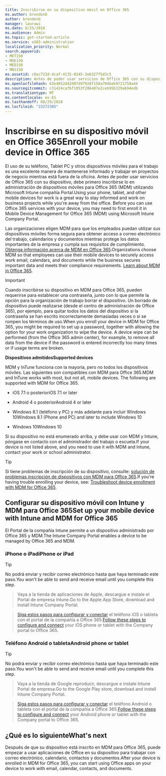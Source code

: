 ```yaml
---
title: Inscribirse en su dispositivo móvil en Office 365
ms.author: brendonb
author: brendonb
manager: laurawi
ms.date: 6/25/2018
ms.audience: Admin
ms.topic: get-started-article
ms.service: o365-administration
localization_priority: Normal
search.appverid:
- MET150
- MOE150
- MED150
- MBS150
ms.assetid: c8ac722d-dcaf-4135-8345-3e6327f5d3c5
description: Antes de poder usar servicios de Office 365 con su dispositivo, debe seguir estos pasos para inscribirse en administración de dispositivos móviles para Office 365 (MDM). Para ello, al agregar su trabajo o escuela cuenta de correo electrónico a su dispositivo por primera vez.
ms.openlocfilehash: 63e4052d42007d97928f158a704beb9721758a44
ms.sourcegitcommit: c31424cafbf1953f2864d7e2ceb95b329a694edb
ms.translationtype: MT
ms.contentlocale: es-ES
ms.lasthandoff: 08/29/2018
ms.locfileid: "23272305"
---
```

# <a name="enroll-your-mobile-device-in-office-365"></a><span data-ttu-id="94fac-104">Inscribirse en su dispositivo móvil en Office 365</span><span class="sxs-lookup"><span data-stu-id="94fac-104">Enroll your mobile device in Office 365</span></span>

<span data-ttu-id="94fac-p102">El uso de su teléfono, Tablet PC y otros dispositivos móviles para el trabajo es una excelente manera de mantenerse informado y trabajar en proyectos de negocio mientras está fuera de la oficina. Antes de poder usar servicios de Office 365 con su dispositivo, debe primero inscribirse lo en administración de dispositivos móviles para Office 365 (MDM) utilizando Microsoft Intune compañía Portal.</span><span class="sxs-lookup"><span data-stu-id="94fac-p102">Using your phone, tablet, and other mobile devices for work is a great way to stay informed and work on business projects while you're away from the office. Before you can use Office 365 services with your device, you may need to first enroll it in Mobile Device Management for Office 365 (MDM) using Microsoft Intune Company Portal.</span></span>
  
<span data-ttu-id="94fac-p103">Las organizaciones eligen MDM para que los empleados puedan utilizar sus dispositivos móviles forma segura para obtener acceso a correo electrónico del trabajo, calendarios y documentos mientras protege los datos importantes de la empresa y cumpla sus requisitos de cumplimiento. [Obtenga información acerca de MDM en Office 365](https://go.microsoft.com/fwlink/?LinkId=615142).</span><span class="sxs-lookup"><span data-stu-id="94fac-p103">Organizations choose MDM so that employees can use their mobile devices to securely access work email, calendars, and documents while the business secures important data and meets their compliance requirements. [Learn about MDM in Office 365](https://go.microsoft.com/fwlink/?LinkId=615142).</span></span>
  
> [!IMPORTANT]
> <span data-ttu-id="94fac-p104">Cuando inscribirse su dispositivo en MDM para Office 365, pueden requerirse para establecer una contraseña, junto con lo que permite la opción para la organización de trabajo borrar el dispositivo. Un borrado de dispositivo puede realizarse (desde el centro de administración de Office 365), por ejemplo, para quitar todos los datos del dispositivo si la contraseña se han escrito incorrectamente demasiadas veces o si se rompen los términos de uso.</span><span class="sxs-lookup"><span data-stu-id="94fac-p104">When you enroll your device in MDM for Office 365, you might be required to set up a password, together with allowing the option for your work organization to wipe the device. A device wipe can be performed (from the Office 365 admin center), for example, to remove all data from the device if the password is entered incorrectly too many times or if usage terms are broken.</span></span> 
  
 <span data-ttu-id="94fac-111">**Dispositivos admitidos**</span><span class="sxs-lookup"><span data-stu-id="94fac-111">**Supported devices**</span></span>
  
<span data-ttu-id="94fac-p105">MDM y InTune funciona con la mayoría, pero no todos los dispositivos móviles. Las siguientes son compatibles con MDM para Office 365.</span><span class="sxs-lookup"><span data-stu-id="94fac-p105">MDM and InTune works with most, but not all, mobile devices. The following are supported with MDM for Office 365.</span></span>
  
- <span data-ttu-id="94fac-114">iOS 7.1 o posterior</span><span class="sxs-lookup"><span data-stu-id="94fac-114">iOS 7.1 or later</span></span>
    
- <span data-ttu-id="94fac-115">Android 4 o posterior</span><span class="sxs-lookup"><span data-stu-id="94fac-115">Android 4 or later</span></span>
    
- <span data-ttu-id="94fac-116">Windows 8.1 (teléfono y PC) y más adelante para incluir Windows 10</span><span class="sxs-lookup"><span data-stu-id="94fac-116">Windows 8.1 (Phone and PC) and later to include Windows 10</span></span>
    
- <span data-ttu-id="94fac-117">Windows 10</span><span class="sxs-lookup"><span data-stu-id="94fac-117">Windows 10</span></span>
    
<span data-ttu-id="94fac-118">Si su dispositivo no está enumerado arriba, y debe usar con MDM y Intune, póngase en contacto con el administrador del trabajo o escuela.</span><span class="sxs-lookup"><span data-stu-id="94fac-118">If your device is not listed above, and you need to use it with MDM and Intune, contact your work or school administrator.</span></span>
  
> [!TIP]
> <span data-ttu-id="94fac-119">Si tiene problemas de inscripción de su dispositivo, consulte: [solución de problemas inscripción de dispositivos con MDM para Office 365](troubleshoot-mdm.md).</span><span class="sxs-lookup"><span data-stu-id="94fac-119">If you're having trouble enrolling your device, see: [Troubleshoot device enrollment with MDM for Office 365](troubleshoot-mdm.md).</span></span> 
  
## <a name="set-up-your-mobile-device-with-intune-and-mdm-for-office-365"></a><span data-ttu-id="94fac-120">Configurar su dispositivo móvil con Intune y MDM para Office 365</span><span class="sxs-lookup"><span data-stu-id="94fac-120">Set up your mobile device with Intune and MDM for Office 365</span></span>

<span data-ttu-id="94fac-121">El Portal de la compañía Intune permite a un dispositivo administrado por Office 365 y MDM.</span><span class="sxs-lookup"><span data-stu-id="94fac-121">The Intune Company Portal enables a device to be managed by Office 365 and MDM.</span></span>
  
### <a name="iphone-or-ipad"></a><span data-ttu-id="94fac-122">iPhone o iPad</span><span class="sxs-lookup"><span data-stu-id="94fac-122">iPhone or iPad</span></span>

> [!TIP]
> <span data-ttu-id="94fac-123">No podrá enviar y recibir correo electrónico hasta que haya terminado este paso.</span><span class="sxs-lookup"><span data-stu-id="94fac-123">You won't be able to send and receive email until you complete this step.</span></span> 
  
> <span data-ttu-id="94fac-124">Vaya a la tienda de aplicaciones de Apple, descargue e instale el Portal de empresa Intune.</span><span class="sxs-lookup"><span data-stu-id="94fac-124">Go to the Apple App Store, download and install Intune Company Portal.</span></span>
    
> <span data-ttu-id="94fac-125">[Siga estos pasos para configurar y conectar](https://go.microsoft.com/fwlink/?linkid=875316) el teléfono iOS o tableta con el portal de la compañía a Office 365.</span><span class="sxs-lookup"><span data-stu-id="94fac-125">[Follow these steps to configure and connect](https://go.microsoft.com/fwlink/?linkid=875316) your iOS phone or tablet with the Company portal to Office 365.</span></span> 
    
### <a name="android-phone-or-tablet"></a><span data-ttu-id="94fac-126">Teléfono Android o tableta</span><span class="sxs-lookup"><span data-stu-id="94fac-126">Android phone or tablet</span></span>

> [!TIP]
> <span data-ttu-id="94fac-127">No podrá enviar y recibir correo electrónico hasta que haya terminado este paso.</span><span class="sxs-lookup"><span data-stu-id="94fac-127">You won't be able to send and receive email until you complete this step.</span></span> 
  
> <span data-ttu-id="94fac-128">Vaya a la tienda de Google reproducir, descargue e instale Intune Portal de empresa.</span><span class="sxs-lookup"><span data-stu-id="94fac-128">Go to the Google Play store, download and install Intune Company Portal.</span></span>
    
> <span data-ttu-id="94fac-129">[Siga estos pasos para configurar y conectar](https://go.microsoft.com/fwlink/?linkid=875317) el teléfono Android o tableta con el portal de la compañía a Office 365.</span><span class="sxs-lookup"><span data-stu-id="94fac-129">[Follow these steps to configure and connect](https://go.microsoft.com/fwlink/?linkid=875317) your Android phone or tablet with the Company portal to Office 365.</span></span> 
    
## <a name="whats-next"></a><span data-ttu-id="94fac-130">¿Qué es lo siguiente</span><span class="sxs-lookup"><span data-stu-id="94fac-130">What's next</span></span>

<span data-ttu-id="94fac-131">Después de que su dispositivo está inscrito en MDM para Office 365, puede empezar a usar aplicaciones de Office en su dispositivo para trabajar con correo electrónico, calendario, contactos y documentos.</span><span class="sxs-lookup"><span data-stu-id="94fac-131">After your device is enrolled in MDM for Office 365, you can start using Office apps on your device to work with email, calendar, contacts, and documents.</span></span>
  

